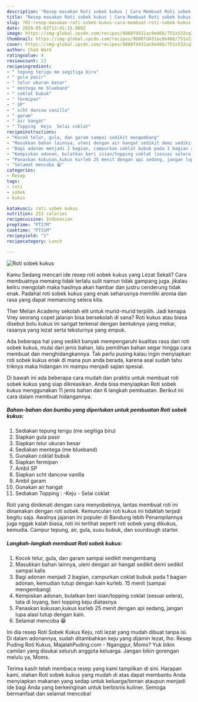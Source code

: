 ```yaml
---
description: "Resep masakan Roti sobek kukus | Cara Membuat Roti sobek kukus Yang Lezat Sekali"
title: "Resep masakan Roti sobek kukus | Cara Membuat Roti sobek kukus Yang Lezat Sekali"
slug: 702-resep-masakan-roti-sobek-kukus-cara-membuat-roti-sobek-kukus-yang-lezat-sekali
date: 2020-05-03T13:41:15.068Z
image: https://img-global.cpcdn.com/recipes/9888fd431ac0e466/751x532cq70/roti-sobek-kukus-foto-resep-utama.jpg
thumbnail: https://img-global.cpcdn.com/recipes/9888fd431ac0e466/751x532cq70/roti-sobek-kukus-foto-resep-utama.jpg
cover: https://img-global.cpcdn.com/recipes/9888fd431ac0e466/751x532cq70/roti-sobek-kukus-foto-resep-utama.jpg
author: Chad Ward
ratingvalue: 4
reviewcount: 13
recipeingredient:
- " tepung terigu me segitiga biru"
- " gula pasir"
- " telur ukuran besar"
- " mentega me blueband"
- " coklat bubuk"
- " fermipan"
- " SP"
- " scht dancow vanilla"
- " garam"
- " air hangat"
- " Topping  Keju  Selai coklat"
recipeinstructions:
- "Kocok telur, gula, dan garam sampai sedikit mengembang"
- "Masukkan bahan lainnya, uleni dengan air hangat sedikit demi sedikit sampai kalis"
- "Bagi adonan menjadi 2 bagian, campurkan coklat bubuk pada 1 bagian adonan, kemudian tutup dengan kain kurleb. 15 menit (sampai mengembang)"
- "Kempiskan adonan, bulatkan beri isian/topping coklat (sesuai selera), tata di loyang, beri topping keju diatasnya"
- "Panaskan kukusan,kukus kurleb 25 menit dengan api sedang, jangan lupa alasi tutup dengan kain."
- "Selamat mencoba 😁"
categories:
- Resep
tags:
- roti
- sobek
- kukus

katakunci: roti sobek kukus 
nutrition: 253 calories
recipecuisine: Indonesian
preptime: "PT27M"
cooktime: "PT31M"
recipeyield: "1"
recipecategory: Lunch

---
```



![Roti sobek kukus](https://img-global.cpcdn.com/recipes/9888fd431ac0e466/751x532cq70/roti-sobek-kukus-foto-resep-utama.jpg)

Kamu Sedang mencari ide resep roti sobek kukus yang Lezat Sekali? Cara membuatnya memang tidak terlalu sulit namun tidak gampang juga. jikalau keliru mengolah maka hasilnya akan hambar dan justru cenderung tidak enak. Padahal roti sobek kukus yang enak seharusnya memiliki aroma dan rasa yang dapat memancing selera kita.

Ther Melian Academy sekolah elit untuk murid-murid terpilih. Jadi kenapa Vrey seorang copet jalanan bisa bersekolah di sana? Roti kukus atau biasa disebut bolu kukus ini sangat terkenal dengan bentuknya yang mekar, rasanya yang lezat serta teksturnya yang empuk.

Ada beberapa hal yang sedikit banyak mempengaruhi kualitas rasa dari roti sobek kukus, mulai dari jenis bahan, lalu pemilihan bahan segar hingga cara membuat dan menghidangkannya. Tak perlu pusing kalau ingin menyiapkan roti sobek kukus enak di mana pun anda berada, karena asal sudah tahu triknya maka hidangan ini mampu menjadi sajian spesial.


Di bawah ini ada beberapa cara mudah dan praktis untuk membuat roti sobek kukus yang siap dikreasikan. Anda bisa menyiapkan Roti sobek kukus menggunakan 11 jenis bahan dan 6 langkah pembuatan. Berikut ini cara dalam membuat hidangannya.

<!--inarticleads1-->

##### Bahan-bahan dan bumbu yang diperlukan untuk pembuatan Roti sobek kukus:

1. Sediakan  tepung terigu (me segitiga biru)
1. Siapkan  gula pasir
1. Siapkan  telur ukuran besar
1. Sediakan  mentega (me blueband)
1. Gunakan  coklat bubuk
1. Siapkan  fermipan
1. Ambil  SP
1. Siapkan  scht dancow vanilla
1. Ambil  garam
1. Gunakan  air hangat
1. Sediakan  Topping : -Keju - Selai coklat


Roti yang dinikmati dengan cara menyobeknya, lantas membuat roti ini dinamakan dengan roti sobek. Kemunculan roti kukus ini tidaklah terjadi begitu saja. Awalnya jajanan ini populer di Bandung lebih Penampilannya juga nggak kalah biasa, roti ini terlihat seperti roti sobek yang dikukus, kemudia. Campur tepung, air, gula, susu bubuk, dan sourdough starter. 

<!--inarticleads2-->

##### Langkah-langkah membuat Roti sobek kukus:

1. Kocok telur, gula, dan garam sampai sedikit mengembang
1. Masukkan bahan lainnya, uleni dengan air hangat sedikit demi sedikit sampai kalis
1. Bagi adonan menjadi 2 bagian, campurkan coklat bubuk pada 1 bagian adonan, kemudian tutup dengan kain kurleb. 15 menit (sampai mengembang)
1. Kempiskan adonan, bulatkan beri isian/topping coklat (sesuai selera), tata di loyang, beri topping keju diatasnya
1. Panaskan kukusan,kukus kurleb 25 menit dengan api sedang, jangan lupa alasi tutup dengan kain.
1. Selamat mencoba 😁


Ini dia resep Roti Sobek Kukus Keju, roti lezat yang mudah dibuat tanpa isi. Di dalam adonannya, sudah ditambahkan keju yang dijamin lezat, lho. Resep Puding Roti Kukus, MajalahPuding.com - Nganggur, Moms? Yuk bikin camilan yang disukai seluruh anggota keluarga. Jangan bikin gorengan melulu ya, Moms. 

Terima kasih telah membaca resep yang kami tampilkan di sini. Harapan kami, olahan Roti sobek kukus yang mudah di atas dapat membantu Anda menyiapkan makanan yang sedap untuk keluarga/teman ataupun menjadi ide bagi Anda yang berkeinginan untuk berbisnis kuliner. Semoga bermanfaat dan selamat mencoba!
